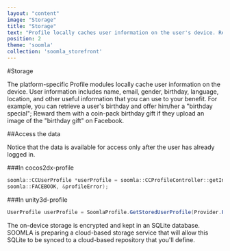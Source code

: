 ```yaml
---
layout: "content"
image: "Storage"
title: "Storage"
text: "Profile locally caches user information on the user's device. Read here to learn how to access the data."
position: 2
theme: 'soomla'
collection: 'soomla_storefront'
---
```


#Storage

The platform-specific Profile modules locally cache user information on the device. User information includes name, email, gender, birthday, language, location, and other useful information that you can use to your benefit. For example, you can retrieve a user's birthday and offer him/her a "birthday special"; Reward them with a coin-pack birthday gift if they upload an image of the "birthday gift" on Facebook.

##Access the data

Notice that the data is available for access only after the user has already logged in.

###In cocos2dx-profile

``` cpp
soomla::CCUserProfile *userProfile = soomla::CCProfileController::getInstance()->getStoredUserProfile(
soomla::FACEBOOK, &profileError);
```

###In unity3d-profile

``` cs
UserProfile userProfile = SoomlaProfile.GetStoredUserProfile(Provider.FACEBOOK);
```

The on-device storage is encrypted and kept in an SQLite database. SOOMLA is preparing a cloud-based storage service that will allow this SQLite to be synced to a cloud-based repository that you'll define.
